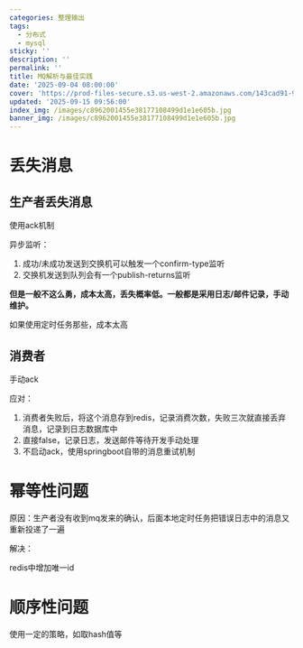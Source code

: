 ```yaml
---
categories: 整理输出
tags:
  - 分布式
  - mysql
sticky: ''
description: ''
permalink: ''
title: MQ解析与最佳实践
date: '2025-09-04 08:00:00'
cover: 'https://prod-files-secure.s3.us-west-2.amazonaws.com/143cad91-961b-48b0-82dc-78fbb6eb5abe/c9835214-316f-4bc0-80b9-279807294da1/934905.jpg?X-Amz-Algorithm=AWS4-HMAC-SHA256&X-Amz-Content-Sha256=UNSIGNED-PAYLOAD&X-Amz-Credential=ASIAZI2LB466XJT7OWTO%2F20250919%2Fus-west-2%2Fs3%2Faws4_request&X-Amz-Date=20250919T100050Z&X-Amz-Expires=3600&X-Amz-Security-Token=IQoJb3JpZ2luX2VjEFUaCXVzLXdlc3QtMiJHMEUCIQCZQEEWsUlnDIRSni%2FRGGcioqyEh%2F4snDnoM5I3H50wQQIgLJ7WWoD9s8mNdRFxnGEo%2F6iV%2BC6yxmWiRFdMv6X5H98qiAQIzv%2F%2F%2F%2F%2F%2F%2F%2F%2F%2FARAAGgw2Mzc0MjMxODM4MDUiDI%2FMAqET%2Bj3gRJ9RVCrcAzxcHqMrXjvHXFi1tNbh1UMRBa8346zaEH%2ByGPe0isobJHELvcLobD3Psoo1MjIEXKgSwdYfcr9FtsJGTcZPzYMB87ZO288HJ62ER8O5LLisdjVDjD2mEO2nq8SdSLenHEy1PS1Fyna5DnBYDFfOm%2FeKClXsUobtkKtJO%2FPNccr27JuQa43fgIZ19Wl8xxlB54dm3bAl0GNf2RJYuVH3djclCTqRIRLf9zvjPAIir%2FWUMucDKGRWz6zZ%2FkAXNRcufRtPYNoygXUTHRgumHDvvF3JTd6hYLNeHDCjayRa5H%2FkCKneu0Vl%2FzulrHUKDCCUpMeqI0o0hVbq%2B1QsGrFa%2FyIkZkWnFn0Xh%2BJ5EikfpKoLxVEhm90Fo3jDliya3BxrDKDirxLqW85DrXoCKlMuqtyv7xmzmJAhzNz9Az1zwXkjUtYgl842jwtTXzB28EQtglSM1derW7Z74wEWQgeR8WNweU87hDhmZL8t%2FhWS5n9wJRsPi5SklOkAvHViEuiRmgnp3tFkYmI7%2BnCoM%2F0jL%2Fnz9py7%2FkhnKlsXdVbq19DZjurA36I8WHk%2FIZ0Gez4Mz%2BVi234d29kqzqxdVIlQsxUTjNDl4h0gqTauZR%2FgaEJAveAFUenHgzCLM%2B%2BvMMm5s8YGOqUBkBkIgNecbWJmWTTStw7vTTdTkP%2FU5fECv4u7Aj%2FKX1yyvhcNreb1Rqo%2Fv1WwqnfIsuBp13gk2rlt74K0M8Js97Dnf0gHHLESF%2F4rZdebLCbp6h8FCK9W9BFfLS0EEjPgm%2FM9TTdnqHEmvToDEU7sMHVJUHcycF8h68PEZYGSbtBqyN4I6BG5MuZG6R4yLeDwaxV5J9shxb6kGlKZZM3i%2BPs1uL%2Bj&X-Amz-Signature=092c1235d6445bc2030d8d06a6eb63f88c17e0123ba5584903b7471784a6f6f1&X-Amz-SignedHeaders=host&x-amz-checksum-mode=ENABLED&x-id=GetObject'
updated: '2025-09-15 09:56:00'
index_img: /images/c8962001455e38177108499d1e1e605b.jpg
banner_img: /images/c8962001455e38177108499d1e1e605b.jpg
---
```


# 丢失消息


## 生产者丢失消息


使用ack机制


异步监听：

1. 成功/未成功发送到交换机可以触发一个confirm-type监听
2. 交换机发送到队列会有一个publish-returns监听

**但是一般不这么勇，成本太高，丢失概率低。一般都是采用日志/邮件记录，手动维护。**


如果使用定时任务那些，成本太高


## 消费者


手动ack


应对：

1. 消费者失败后，将这个消息存到redis，记录消费次数，失败三次就直接丢弃消息，记录到日志数据库中
2. 直接false，记录日志，发送邮件等待开发手动处理
3. 不启动ack，使用springboot自带的消息重试机制

# 幂等性问题


原因：生产者没有收到mq发来的确认，后面本地定时任务把错误日志中的消息又重新投递了一遍


解决：


redis中增加唯一id


# 顺序性问题


使用一定的策略，如取hash值等

